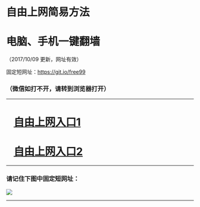 ﻿# 自由上网简易方法

# 电脑、手机一键翻墙

（2017/10/09 更新，网址有效）

固定短网址：https://git.io/free99

### （微信如打不开，请转到浏览器打开）


***





# &nbsp;&nbsp; <a href="http://ft261314200.fwq-tz-1001.info/fwqtz01.html?t=100900124868 " target="_blank">自由上网入口1</a>
# &nbsp;&nbsp; <a href="http://ft1611812377.fwq-tz-1002.info/fwqtz02.html?t=10090019209 " target="_blank">自由上网入口2</a>
***

### 请记住下图中固定短网址：

<img src="https://s3-us-west-2.amazonaws.com/fwq-1001/yjfq-20170905okok.png" /> 


***

